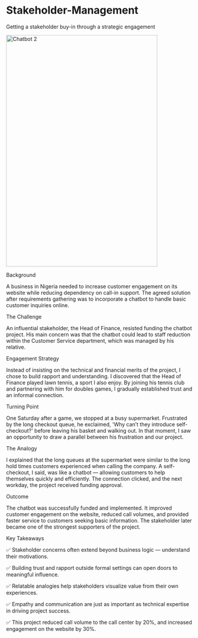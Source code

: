 # Stakeholder-Management
Getting a stakeholder buy-in through a strategic engagement

<img width="409" height="626" alt="Chatbot 2" src="https://github.com/user-attachments/assets/895c0edd-27b7-49ac-828e-40ea69a2f73e" />

Background

A business in Nigeria needed to increase customer engagement on its website while reducing dependency on call-in support. The agreed solution after requirements gathering was to incorporate a chatbot to handle basic customer inquiries online.

The Challenge

An influential stakeholder, the Head of Finance, resisted funding the chatbot project. His main concern was that the chatbot could lead to staff reduction within the Customer Service department, which was managed by his relative.

Engagement Strategy

Instead of insisting on the technical and financial merits of the project, I chose to build rapport and understanding. I discovered that the Head of Finance played lawn tennis, a sport I also enjoy. By joining his tennis club and partnering with him for doubles games, I gradually established trust and an informal connection.

Turning Point

One Saturday after a game, we stopped at a busy supermarket. Frustrated by the long checkout queue, he exclaimed, 'Why can’t they introduce self-checkout?' before leaving his basket and walking out. In that moment, I saw an opportunity to draw a parallel between his frustration and our project.

The Analogy

I explained that the long queues at the supermarket were similar to the long hold times customers experienced when calling the company. A self-checkout, I said, was like a chatbot — allowing customers to help themselves quickly and efficiently. The connection clicked, and the next workday, the project received funding approval.

Outcome

The chatbot was successfully funded and implemented. It improved customer engagement on the website, reduced call volumes, and provided faster service to customers seeking basic information. The stakeholder later became one of the strongest supporters of the project.

Key Takeaways

✅ Stakeholder concerns often extend beyond business logic — understand their motivations.

✅ Building trust and rapport outside formal settings can open doors to meaningful influence.

✅ Relatable analogies help stakeholders visualize value from their own experiences.

✅ Empathy and communication are just as important as technical expertise in driving project success.

✅ This project reduced call volume to the call center by 20%, and increased engagement on the website by 30%.

